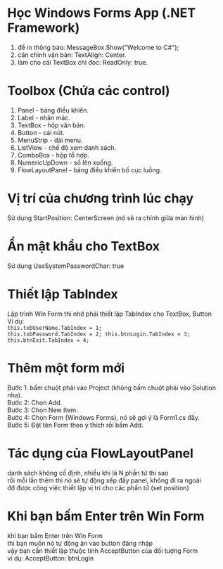 # Học Windows Forms App (.NET Framework)
1. để in thông báo: MessageBox.Show("Welcome to C#");
2. căn chỉnh văn bản: TextAlign: Center.
3. làm cho cái TextBox chỉ đọc: ReadOnly: true.
# Toolbox (Chứa các control)
1. Panel - bảng điều khiển.
2. Label - nhãn mác.
3. TextBox - hộp văn bản.
4. Button - cái nút.
5. MenuStrip - dải menu.
6. ListView - chế độ xem danh sách.
7. ComboBox - hộp tổ hợp.
8. NumericUpDown - số lên xuống.
9. FlowLayoutPanel - bảng điều khiển bố cục luồng.
# Vị trí của chương trình lúc chạy
Sử dụng StartPosition: CenterScreen (nó sẽ ra chính giữa màn hình)
# Ẩn mật khẩu cho TextBox
Sử dụng UseSystemPasswordChar: true
# Thiết lập TabIndex
Lập trình Win Form thì nhớ phải thiết lập TabIndex cho TextBox, Button<br>
Ví dụ:<br>
<code>this.txbUserName.TabIndex = 1;
this.txbPassword.TabIndex = 2;
this.btnLogin.TabIndex = 3;
this.btnExit.TabIndex = 4;
</code>
# Thêm một form mới
Bước 1: bấm chuột phải vào Project (không bấm chuột phải vào Solution nha).<br>
Bước 2: Chọn Add.<br>
Bước 3: Chọn New Item.<br>
Bước 4: Chọn Form (Windows Forms), nó sẽ gợi ý là Form1.cs đấy.<br>
Bước 5: Đặt tên Form theo ý thích rồi bấm Add.
# Tác dụng của FlowLayoutPanel
danh sách không cố định, nhiều khi là N phần tử thì sao<br>
rồi mỗi lần thêm thì nó sẽ tự động xếp đầy panel, không đi ra ngoài<br>
đỡ được công việc thiết lập vị trí cho các phần tử (set position)
# Khi bạn bấm Enter trên Win Form
khi bạn bấm Enter trên Win Form<br>
thì bạn muốn nó tự động ăn vào button đăng nhập<br>
vậy bạn cần thiết lập thuộc tính AcceptButton của đối tượng Form<br>
ví dụ: AcceptButton: btnLogin

